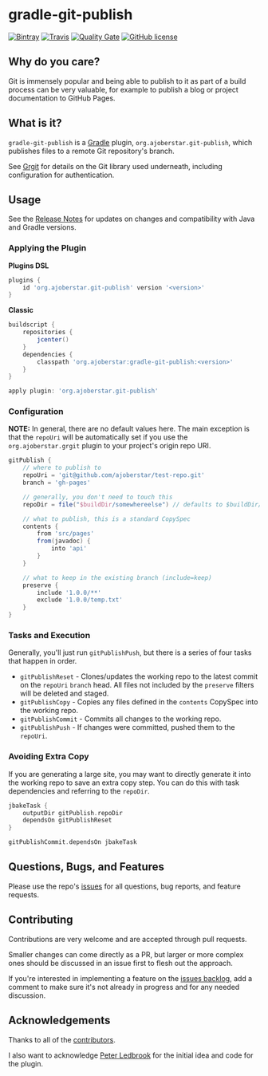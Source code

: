 # gradle-git-publish

[![Bintray](https://img.shields.io/bintray/v/ajoberstar/maven/org.ajoberstar%3Agradle-git-publish.svg?style=flat-square)](https://bintray.com/ajoberstar/maven/org.ajoberstar%3Agradle-git-publish/_latestVersion)
[![Travis](https://img.shields.io/travis/ajoberstar/gradle-git-publish.svg?style=flat-square)](https://travis-ci.org/ajoberstar/gradle-git-publish)
[![Quality Gate](https://sonarqube.ajoberstar.com/api/badges/gate?key=org.ajoberstar:gradle-git-publish)](https://sonarqube.ajoberstar.com/dashboard/index/org.ajoberstar:gradle-git-publish)
[![GitHub license](https://img.shields.io/github/license/ajoberstar/gradle-git-publish.svg?style=flat-square)](https://github.com/ajoberstar/gradle-git-publish/blob/master/LICENSE)

## Why do you care?

Git is immensely popular and being able to publish to it as part of a build process can be very valuable, for example to publish a blog or project documentation to GitHub Pages.

## What is it?

`gradle-git-publish` is a [Gradle](http://gradle.org) plugin, `org.ajoberstar.git-publish`, which publishes files to a
remote Git repository's branch.

See [Grgit](https://github.com/ajoberstar/grgit) for details on the Git library used underneath, including
configuration for authentication.

## Usage

See the [Release Notes](https://github.com/ajoberstar/gradle-git-publish/releases) for updates on
changes and compatibility with Java and Gradle versions.

### Applying the Plugin

**Plugins DSL**

```groovy
plugins {
    id 'org.ajoberstar.git-publish' version '<version>'
}
```

**Classic**

```groovy
buildscript {
    repositories {
        jcenter()
    }
    dependencies {
        classpath 'org.ajoberstar:gradle-git-publish:<version>'
    }
}

apply plugin: 'org.ajoberstar.git-publish'
```

### Configuration

**NOTE:** In general, there are no default values here. The main exception is that the `repoUri` will be automatically set if you use the `org.ajoberstar.grgit` plugin to your project's origin repo URI.

```groovy
gitPublish {
    // where to publish to
    repoUri = 'git@github.com/ajoberstar/test-repo.git'
    branch = 'gh-pages'

    // generally, you don't need to touch this
    repoDir = file("$buildDir/somewhereelse") // defaults to $buildDir/gitPublish

    // what to publish, this is a standard CopySpec
    contents {
        from 'src/pages'
        from(javadoc) {
            into 'api'
        }
    }

    // what to keep in the existing branch (include=keep)
    preserve {
        include '1.0.0/**'
        exclude '1.0.0/temp.txt'
    }
}
```

### Tasks and Execution

Generally, you'll just run `gitPublishPush`, but there is a series of four tasks that happen in order.

* `gitPublishReset` - Clones/updates the working repo to the latest commit on the `repoUri` `branch` head. All files not included by the `preserve` filters will be deleted and staged.
* `gitPublishCopy` - Copies any files defined in the `contents` CopySpec into the working repo.
* `gitPublishCommit` - Commits all changes to the working repo.
* `gitPublishPush` - If changes were committed, pushed them to the `repoUri`.

### Avoiding Extra Copy

If you are generating a large site, you may want to directly generate it into the working repo to save an extra copy step. You can do this with task dependencies and referring to the `repoDir`.

```groovy
jbakeTask {
    outputDir gitPublish.repoDir
    dependsOn gitPublishReset
}

gitPublishCommit.dependsOn jbakeTask
```

## Questions, Bugs, and Features

Please use the repo's [issues](https://github.com/ajoberstar/gradle-git-publish/issues)
for all questions, bug reports, and feature requests.

## Contributing

Contributions are very welcome and are accepted through pull requests.

Smaller changes can come directly as a PR, but larger or more complex
ones should be discussed in an issue first to flesh out the approach.

If you're interested in implementing a feature on the
[issues backlog](https://github.com/ajoberstar/gradle-git-publish/issues), add a comment
to make sure it's not already in progress and for any needed discussion.

## Acknowledgements

Thanks to all of the [contributors](https://github.com/ajoberstar/gradle-git-publish/graphs/contributors).

I also want to acknowledge [Peter Ledbrook](https://github.com/pledbrook) for the initial
idea and code for the plugin.
